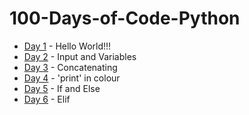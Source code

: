 # 100-Days-of-Code-Python
- [Day 1](https://github.com/adenadit/100-Days-of-Code-Python/tree/main/Day%201) - Hello World!!!
- [Day 2](https://github.com/adenadit/100-Days-of-Code-Python/tree/main/Day%202) - Input and Variables
- [Day 3](Day3) - Concatenating
- [Day 4](Day4) - 'print' in colour
- [Day 5](Day5) - If and Else
- [Day 6](Day6) - Elif
